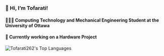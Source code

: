 ### 👋 Hi, I’m Tofarati!
 #### 🧑🏽‍💻 Computing Technology and Mechanical Engineering Student at the University of Ottawa 
 #### 💭 Currently working on a Hardware Project 

![Tofarati262's Top Languages](https://github-readme-stats.vercel.app/api/top-langs/?username=Tofarati262&theme=tokyonight&show_icons=true&hide_border=true&layout=compact)

<!---
Tofarati262/Tofarati262 is a ✨ special ✨ repository because its `README.md` (this file) appears on your GitHub profile.
You can click the Preview link to take a look at your changes.
--->
